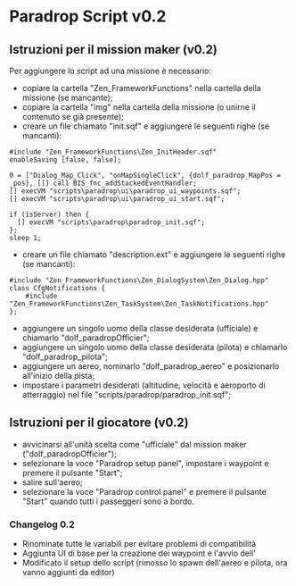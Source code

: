 # Paradrop Script v0.2

## Istruzioni per il mission maker (v0.2)
Per aggiungere lo script ad una missione è necessario:
- copiare la cartella "Zen_FrameworkFunctions" nella cartella della missione (se mancante);
- copiare la cartella "img" nella cartella della missione (o unirne il contenuto se già presente);
- creare un file chiamato "init.sqf" e aggiungere le seguenti righe (se mancanti):

```
#include "Zen_FrameworkFunctions\Zen_InitHeader.sqf"
enableSaving [false, false];

0 = ["Dialog_Map_Click", "onMapSingleClick", {dolf_paradrop_MapPos = _pos}, []] call BIS_fnc_addStackedEventHandler;
[] execVM "scripts\paradrop\ui\paradrop_ui_waypoints.sqf";
[] execVM "scripts\paradrop\ui\paradrop_ui_start.sqf";

if (isServer) then {
  [] execVM "scripts\paradrop\paradrop_init.sqf";
};
sleep 1;
```
- creare un file chiamato "description.ext" e aggiungere le seguenti righe (se mancanti):
```
#include "Zen_FrameworkFunctions\Zen_DialogSystem\Zen_Dialog.hpp"
class CfgNotifications {
    #include "Zen_FrameworkFunctions\Zen_TaskSystem\Zen_TaskNotifications.hpp"
};
```
- aggiungere un singolo uomo della classe desiderata (ufficiale) e chiamarlo "dolf_paradropOfficier";
- aggiungere un singolo uomo della classe desiderata (pilota) e chiamarlo "dolf_paradrop_pilota";
- aggiungere un aereo, nominarlo "dolf_paradrop_aereo" e posizionarlo all'inizio della pista;
- impostare i parametri desiderati (altitudine, velocità e aeroporto di atterraggio) nel file "scripts/paradrop/paradrop_init.sqf";

## Istruzioni per il giocatore (v0.2)
- avvicinarsi all'unità scelta come "ufficiale" dal mission maker ("dolf_paradropOfficier");
- selezionare la voce "Paradrop setup panel", impostare i waypoint e premere il pulsante "Start";
- salire sull'aereo;
- selezionare la voce "Paradrop control panel" e premere il pulsante "Start" quando tutti i passeggeri sono a bordo.

### Changelog 0.2
- Rinominate tutte le variabili per evitare problemi di compatibilità
- Aggiunta UI di base per la creazione dei waypoint e l'avvio dell'
- Modificato il setup dello script (rimosso lo spawn dell'aereo e pilota, ora vanno aggiunti da editor)

